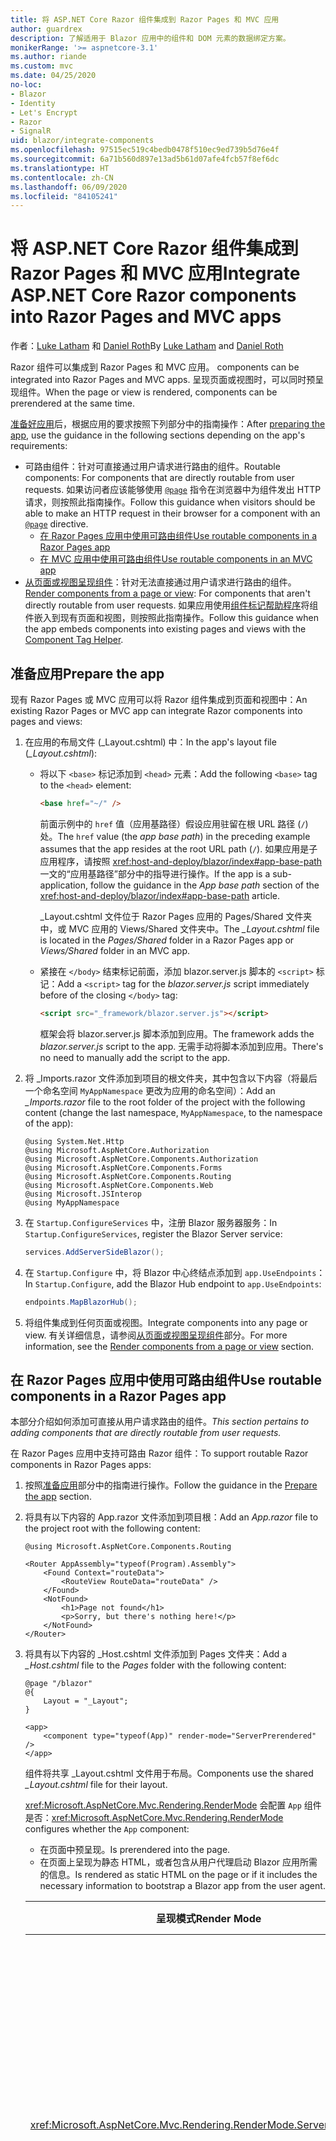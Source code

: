 ```yaml
---
title: 将 ASP.NET Core Razor 组件集成到 Razor Pages 和 MVC 应用
author: guardrex
description: 了解适用于 Blazor 应用中的组件和 DOM 元素的数据绑定方案。
monikerRange: '>= aspnetcore-3.1'
ms.author: riande
ms.custom: mvc
ms.date: 04/25/2020
no-loc:
- Blazor
- Identity
- Let's Encrypt
- Razor
- SignalR
uid: blazor/integrate-components
ms.openlocfilehash: 97515ec519c4bedb0478f510ec9ed739b5d76e4f
ms.sourcegitcommit: 6a71b560d897e13ad5b61d07afe4fcb57f8ef6dc
ms.translationtype: HT
ms.contentlocale: zh-CN
ms.lasthandoff: 06/09/2020
ms.locfileid: "84105241"
---
```

# <a name="integrate-aspnet-core-razor-components-into-razor-pages-and-mvc-apps"></a><span data-ttu-id="bb279-103">将 ASP.NET Core Razor 组件集成到 Razor Pages 和 MVC 应用</span><span class="sxs-lookup"><span data-stu-id="bb279-103">Integrate ASP.NET Core Razor components into Razor Pages and MVC apps</span></span>

<span data-ttu-id="bb279-104">作者：[Luke Latham](https://github.com/guardrex) 和 [Daniel Roth](https://github.com/danroth27)</span><span class="sxs-lookup"><span data-stu-id="bb279-104">By [Luke Latham](https://github.com/guardrex) and [Daniel Roth](https://github.com/danroth27)</span></span>

Razor<span data-ttu-id="bb279-105"> 组件可以集成到 Razor Pages 和 MVC 应用。</span><span class="sxs-lookup"><span data-stu-id="bb279-105"> components can be integrated into Razor Pages and MVC apps.</span></span> <span data-ttu-id="bb279-106">呈现页面或视图时，可以同时预呈现组件。</span><span class="sxs-lookup"><span data-stu-id="bb279-106">When the page or view is rendered, components can be prerendered at the same time.</span></span>

<span data-ttu-id="bb279-107">[准备好应用](#prepare-the-app)后，根据应用的要求按照下列部分中的指南操作：</span><span class="sxs-lookup"><span data-stu-id="bb279-107">After [preparing the app](#prepare-the-app), use the guidance in the following sections depending on the app's requirements:</span></span>

* <span data-ttu-id="bb279-108">可路由组件：针对可直接通过用户请求进行路由的组件。</span><span class="sxs-lookup"><span data-stu-id="bb279-108">Routable components: For components that are directly routable from user requests.</span></span> <span data-ttu-id="bb279-109">如果访问者应该能够使用 [`@page`](xref:mvc/views/razor#page) 指令在浏览器中为组件发出 HTTP 请求，则按照此指南操作。</span><span class="sxs-lookup"><span data-stu-id="bb279-109">Follow this guidance when visitors should be able to make an HTTP request in their browser for a component with an [`@page`](xref:mvc/views/razor#page) directive.</span></span>
  * <span data-ttu-id="bb279-110">[在 Razor Pages 应用中使用可路由组件](#use-routable-components-in-a-razor-pages-app)</span><span class="sxs-lookup"><span data-stu-id="bb279-110">[Use routable components in a Razor Pages app](#use-routable-components-in-a-razor-pages-app)</span></span>
  * [<span data-ttu-id="bb279-111">在 MVC 应用中使用可路由组件</span><span class="sxs-lookup"><span data-stu-id="bb279-111">Use routable components in an MVC app</span></span>](#use-routable-components-in-an-mvc-app)
* <span data-ttu-id="bb279-112">[从页面或视图呈现组件](#render-components-from-a-page-or-view)：针对无法直接通过用户请求进行路由的组件。</span><span class="sxs-lookup"><span data-stu-id="bb279-112">[Render components from a page or view](#render-components-from-a-page-or-view): For components that aren't directly routable from user requests.</span></span> <span data-ttu-id="bb279-113">如果应用使用[组件标记帮助程序](xref:mvc/views/tag-helpers/builtin-th/component-tag-helper)将组件嵌入到现有页面和视图，则按照此指南操作。</span><span class="sxs-lookup"><span data-stu-id="bb279-113">Follow this guidance when the app embeds components into existing pages and views with the [Component Tag Helper](xref:mvc/views/tag-helpers/builtin-th/component-tag-helper).</span></span>

## <a name="prepare-the-app"></a><span data-ttu-id="bb279-114">准备应用</span><span class="sxs-lookup"><span data-stu-id="bb279-114">Prepare the app</span></span>

<span data-ttu-id="bb279-115">现有 Razor Pages 或 MVC 应用可以将 Razor 组件集成到页面和视图中：</span><span class="sxs-lookup"><span data-stu-id="bb279-115">An existing Razor Pages or MVC app can integrate Razor components into pages and views:</span></span>

1. <span data-ttu-id="bb279-116">在应用的布局文件 (_Layout.cshtml) 中：</span><span class="sxs-lookup"><span data-stu-id="bb279-116">In the app's layout file (*_Layout.cshtml*):</span></span>

   * <span data-ttu-id="bb279-117">将以下 `<base>` 标记添加到 `<head>` 元素：</span><span class="sxs-lookup"><span data-stu-id="bb279-117">Add the following `<base>` tag to the `<head>` element:</span></span>

     ```html
     <base href="~/" />
     ```

     <span data-ttu-id="bb279-118">前面示例中的 `href` 值（应用基路径）假设应用驻留在根 URL 路径 (`/`) 处。</span><span class="sxs-lookup"><span data-stu-id="bb279-118">The `href` value (the *app base path*) in the preceding example assumes that the app resides at the root URL path (`/`).</span></span> <span data-ttu-id="bb279-119">如果应用是子应用程序，请按照 <xref:host-and-deploy/blazor/index#app-base-path> 一文的“应用基路径”部分中的指导进行操作。</span><span class="sxs-lookup"><span data-stu-id="bb279-119">If the app is a sub-application, follow the guidance in the *App base path* section of the <xref:host-and-deploy/blazor/index#app-base-path> article.</span></span>

     <span data-ttu-id="bb279-120">_Layout.cshtml 文件位于 Razor Pages 应用的 Pages/Shared 文件夹中，或 MVC 应用的 Views/Shared 文件夹中。</span><span class="sxs-lookup"><span data-stu-id="bb279-120">The *_Layout.cshtml* file is located in the *Pages/Shared* folder in a Razor Pages app or *Views/Shared* folder in an MVC app.</span></span>

   * <span data-ttu-id="bb279-121">紧接在 `</body>` 结束标记前面，添加 blazor.server.js 脚本的 `<script>` 标记：</span><span class="sxs-lookup"><span data-stu-id="bb279-121">Add a `<script>` tag for the *blazor.server.js* script immediately before of the closing `</body>` tag:</span></span>

     ```html
     <script src="_framework/blazor.server.js"></script>
     ```

     <span data-ttu-id="bb279-122">框架会将 blazor.server.js 脚本添加到应用。</span><span class="sxs-lookup"><span data-stu-id="bb279-122">The framework adds the *blazor.server.js* script to the app.</span></span> <span data-ttu-id="bb279-123">无需手动将脚本添加到应用。</span><span class="sxs-lookup"><span data-stu-id="bb279-123">There's no need to manually add the script to the app.</span></span>

1. <span data-ttu-id="bb279-124">将 _Imports.razor 文件添加到项目的根文件夹，其中包含以下内容（将最后一个命名空间 `MyAppNamespace` 更改为应用的命名空间）：</span><span class="sxs-lookup"><span data-stu-id="bb279-124">Add an *_Imports.razor* file to the root folder of the project with the following content (change the last namespace, `MyAppNamespace`, to the namespace of the app):</span></span>

   ```razor
   @using System.Net.Http
   @using Microsoft.AspNetCore.Authorization
   @using Microsoft.AspNetCore.Components.Authorization
   @using Microsoft.AspNetCore.Components.Forms
   @using Microsoft.AspNetCore.Components.Routing
   @using Microsoft.AspNetCore.Components.Web
   @using Microsoft.JSInterop
   @using MyAppNamespace
   ```

1. <span data-ttu-id="bb279-125">在 `Startup.ConfigureServices` 中，注册 Blazor 服务器服务：</span><span class="sxs-lookup"><span data-stu-id="bb279-125">In `Startup.ConfigureServices`, register the Blazor Server service:</span></span>

   ```csharp
   services.AddServerSideBlazor();
   ```

1. <span data-ttu-id="bb279-126">在 `Startup.Configure` 中，将 Blazor 中心终结点添加到 `app.UseEndpoints`：</span><span class="sxs-lookup"><span data-stu-id="bb279-126">In `Startup.Configure`, add the Blazor Hub endpoint to `app.UseEndpoints`:</span></span>

   ```csharp
   endpoints.MapBlazorHub();
   ```

1. <span data-ttu-id="bb279-127">将组件集成到任何页面或视图。</span><span class="sxs-lookup"><span data-stu-id="bb279-127">Integrate components into any page or view.</span></span> <span data-ttu-id="bb279-128">有关详细信息，请参阅[从页面或视图呈现组件](#render-components-from-a-page-or-view)部分。</span><span class="sxs-lookup"><span data-stu-id="bb279-128">For more information, see the [Render components from a page or view](#render-components-from-a-page-or-view) section.</span></span>

## <a name="use-routable-components-in-a-razor-pages-app"></a><span data-ttu-id="bb279-129">在 Razor Pages 应用中使用可路由组件</span><span class="sxs-lookup"><span data-stu-id="bb279-129">Use routable components in a Razor Pages app</span></span>

<span data-ttu-id="bb279-130">本部分介绍如何添加可直接从用户请求路由的组件。</span><span class="sxs-lookup"><span data-stu-id="bb279-130">*This section pertains to adding components that are directly routable from user requests.*</span></span>

<span data-ttu-id="bb279-131">在 Razor Pages 应用中支持可路由 Razor 组件：</span><span class="sxs-lookup"><span data-stu-id="bb279-131">To support routable Razor components in Razor Pages apps:</span></span>

1. <span data-ttu-id="bb279-132">按照[准备应用](#prepare-the-app)部分中的指南进行操作。</span><span class="sxs-lookup"><span data-stu-id="bb279-132">Follow the guidance in the [Prepare the app](#prepare-the-app) section.</span></span>

1. <span data-ttu-id="bb279-133">将具有以下内容的 App.razor 文件添加到项目根：</span><span class="sxs-lookup"><span data-stu-id="bb279-133">Add an *App.razor* file to the project root with the following content:</span></span>

   ```razor
   @using Microsoft.AspNetCore.Components.Routing

   <Router AppAssembly="typeof(Program).Assembly">
       <Found Context="routeData">
           <RouteView RouteData="routeData" />
       </Found>
       <NotFound>
           <h1>Page not found</h1>
           <p>Sorry, but there's nothing here!</p>
       </NotFound>
   </Router>
   ```

1. <span data-ttu-id="bb279-134">将具有以下内容的 _Host.cshtml 文件添加到 Pages 文件夹：</span><span class="sxs-lookup"><span data-stu-id="bb279-134">Add a *_Host.cshtml* file to the *Pages* folder with the following content:</span></span>

   ```cshtml
   @page "/blazor"
   @{
       Layout = "_Layout";
   }

   <app>
       <component type="typeof(App)" render-mode="ServerPrerendered" />
   </app>
   ```

   <span data-ttu-id="bb279-135">组件将共享 _Layout.cshtml 文件用于布局。</span><span class="sxs-lookup"><span data-stu-id="bb279-135">Components use the shared *_Layout.cshtml* file for their layout.</span></span>

   <span data-ttu-id="bb279-136"><xref:Microsoft.AspNetCore.Mvc.Rendering.RenderMode> 会配置 `App` 组件是否：</span><span class="sxs-lookup"><span data-stu-id="bb279-136"><xref:Microsoft.AspNetCore.Mvc.Rendering.RenderMode> configures whether the `App` component:</span></span>

   * <span data-ttu-id="bb279-137">在页面中预呈现。</span><span class="sxs-lookup"><span data-stu-id="bb279-137">Is prerendered into the page.</span></span>
   * <span data-ttu-id="bb279-138">在页面上呈现为静态 HTML，或者包含从用户代理启动 Blazor 应用所需的信息。</span><span class="sxs-lookup"><span data-stu-id="bb279-138">Is rendered as static HTML on the page or if it includes the necessary information to bootstrap a Blazor app from the user agent.</span></span>

   | <span data-ttu-id="bb279-139">呈现模式</span><span class="sxs-lookup"><span data-stu-id="bb279-139">Render Mode</span></span> | <span data-ttu-id="bb279-140">描述</span><span class="sxs-lookup"><span data-stu-id="bb279-140">Description</span></span> |
   | ----------- | ----------- |
   | <xref:Microsoft.AspNetCore.Mvc.Rendering.RenderMode.ServerPrerendered> | <span data-ttu-id="bb279-141">在静态 HTML 中呈现 `App` 组件，并包含 Blazor Server 应用的标记。</span><span class="sxs-lookup"><span data-stu-id="bb279-141">Renders the `App` component into static HTML and includes a marker for a Blazor Server app.</span></span> <span data-ttu-id="bb279-142">用户代理启动时，此标记用于启动 Blazor 应用。</span><span class="sxs-lookup"><span data-stu-id="bb279-142">When the user-agent starts, this marker is used to bootstrap a Blazor app.</span></span> |
   | <xref:Microsoft.AspNetCore.Mvc.Rendering.RenderMode.Server> | <span data-ttu-id="bb279-143">呈现 Blazor 服务器应用的标记。</span><span class="sxs-lookup"><span data-stu-id="bb279-143">Renders a marker for a Blazor Server app.</span></span> <span data-ttu-id="bb279-144">不包括 `App` 组件的输出。</span><span class="sxs-lookup"><span data-stu-id="bb279-144">Output from the `App` component isn't included.</span></span> <span data-ttu-id="bb279-145">用户代理启动时，此标记用于启动 Blazor 应用。</span><span class="sxs-lookup"><span data-stu-id="bb279-145">When the user-agent starts, this marker is used to bootstrap a Blazor app.</span></span> |
   | <xref:Microsoft.AspNetCore.Mvc.Rendering.RenderMode.Static> | <span data-ttu-id="bb279-146">在静态 HTML 中呈现 `App` 组件。</span><span class="sxs-lookup"><span data-stu-id="bb279-146">Renders the `App` component into static HTML.</span></span> |

   <span data-ttu-id="bb279-147">要详细了解组件标记帮助程序，请查看 <xref:mvc/views/tag-helpers/builtin-th/component-tag-helper>。</span><span class="sxs-lookup"><span data-stu-id="bb279-147">For more information on the Component Tag Helper, see <xref:mvc/views/tag-helpers/builtin-th/component-tag-helper>.</span></span>

1. <span data-ttu-id="bb279-148">在 `Startup.Configure` 中，将 _Host.cshtml 的低优先级路由添加到终结点配置：</span><span class="sxs-lookup"><span data-stu-id="bb279-148">Add a low-priority route for the *_Host.cshtml* page to endpoint configuration in `Startup.Configure`:</span></span>

   ```csharp
   app.UseEndpoints(endpoints =>
   {
       ...

       endpoints.MapFallbackToPage("/_Host");
   });
   ```

1. <span data-ttu-id="bb279-149">将可路由组件添加到应用。</span><span class="sxs-lookup"><span data-stu-id="bb279-149">Add routable components to the app.</span></span> <span data-ttu-id="bb279-150">例如：</span><span class="sxs-lookup"><span data-stu-id="bb279-150">For example:</span></span>

   ```razor
   @page "/counter"

   <h1>Counter</h1>

   ...
   ```

<span data-ttu-id="bb279-151">有关命名空间的详细信息，请参阅[组件命名空间](#component-namespaces)部分。</span><span class="sxs-lookup"><span data-stu-id="bb279-151">For more information on namespaces, see the [Component namespaces](#component-namespaces) section.</span></span>

## <a name="use-routable-components-in-an-mvc-app"></a><span data-ttu-id="bb279-152">在 MVC 应用中使用可路由组件</span><span class="sxs-lookup"><span data-stu-id="bb279-152">Use routable components in an MVC app</span></span>

<span data-ttu-id="bb279-153">本部分介绍如何添加可直接从用户请求路由的组件。</span><span class="sxs-lookup"><span data-stu-id="bb279-153">*This section pertains to adding components that are directly routable from user requests.*</span></span>

<span data-ttu-id="bb279-154">在 MVC 应用中支持可路由 Razor 组件：</span><span class="sxs-lookup"><span data-stu-id="bb279-154">To support routable Razor components in MVC apps:</span></span>

1. <span data-ttu-id="bb279-155">按照[准备应用](#prepare-the-app)部分中的指南进行操作。</span><span class="sxs-lookup"><span data-stu-id="bb279-155">Follow the guidance in the [Prepare the app](#prepare-the-app) section.</span></span>

1. <span data-ttu-id="bb279-156">将具有以下内容的 App.razor 文件添加到项目根：</span><span class="sxs-lookup"><span data-stu-id="bb279-156">Add an *App.razor* file to the root of the project with the following content:</span></span>

   ```razor
   @using Microsoft.AspNetCore.Components.Routing

   <Router AppAssembly="typeof(Program).Assembly">
       <Found Context="routeData">
           <RouteView RouteData="routeData" />
       </Found>
       <NotFound>
           <h1>Page not found</h1>
           <p>Sorry, but there's nothing here!</p>
       </NotFound>
   </Router>
   ```

1. <span data-ttu-id="bb279-157">将具有以下内容的 _Host.cshtml 文件添加到 Views/Home 文件夹：</span><span class="sxs-lookup"><span data-stu-id="bb279-157">Add a *_Host.cshtml* file to the *Views/Home* folder with the following content:</span></span>

   ```cshtml
   @{
       Layout = "_Layout";
   }

   <app>
       <component type="typeof(App)" render-mode="ServerPrerendered" />
   </app>
   ```

   <span data-ttu-id="bb279-158">组件将共享 _Layout.cshtml 文件用于布局。</span><span class="sxs-lookup"><span data-stu-id="bb279-158">Components use the shared *_Layout.cshtml* file for their layout.</span></span>
   
   <span data-ttu-id="bb279-159"><xref:Microsoft.AspNetCore.Mvc.Rendering.RenderMode> 会配置 `App` 组件是否：</span><span class="sxs-lookup"><span data-stu-id="bb279-159"><xref:Microsoft.AspNetCore.Mvc.Rendering.RenderMode> configures whether the `App` component:</span></span>

   * <span data-ttu-id="bb279-160">在页面中预呈现。</span><span class="sxs-lookup"><span data-stu-id="bb279-160">Is prerendered into the page.</span></span>
   * <span data-ttu-id="bb279-161">在页面上呈现为静态 HTML，或者包含从用户代理启动 Blazor 应用所需的信息。</span><span class="sxs-lookup"><span data-stu-id="bb279-161">Is rendered as static HTML on the page or if it includes the necessary information to bootstrap a Blazor app from the user agent.</span></span>

   | <span data-ttu-id="bb279-162">呈现模式</span><span class="sxs-lookup"><span data-stu-id="bb279-162">Render Mode</span></span> | <span data-ttu-id="bb279-163">描述</span><span class="sxs-lookup"><span data-stu-id="bb279-163">Description</span></span> |
   | ----------- | ----------- |
   | <xref:Microsoft.AspNetCore.Mvc.Rendering.RenderMode.ServerPrerendered> | <span data-ttu-id="bb279-164">在静态 HTML 中呈现 `App` 组件，并包含 Blazor Server 应用的标记。</span><span class="sxs-lookup"><span data-stu-id="bb279-164">Renders the `App` component into static HTML and includes a marker for a Blazor Server app.</span></span> <span data-ttu-id="bb279-165">用户代理启动时，此标记用于启动 Blazor 应用。</span><span class="sxs-lookup"><span data-stu-id="bb279-165">When the user-agent starts, this marker is used to bootstrap a Blazor app.</span></span> |
   | <xref:Microsoft.AspNetCore.Mvc.Rendering.RenderMode.Server> | <span data-ttu-id="bb279-166">呈现 Blazor 服务器应用的标记。</span><span class="sxs-lookup"><span data-stu-id="bb279-166">Renders a marker for a Blazor Server app.</span></span> <span data-ttu-id="bb279-167">不包括 `App` 组件的输出。</span><span class="sxs-lookup"><span data-stu-id="bb279-167">Output from the `App` component isn't included.</span></span> <span data-ttu-id="bb279-168">用户代理启动时，此标记用于启动 Blazor 应用。</span><span class="sxs-lookup"><span data-stu-id="bb279-168">When the user-agent starts, this marker is used to bootstrap a Blazor app.</span></span> |
   | <xref:Microsoft.AspNetCore.Mvc.Rendering.RenderMode.Static> | <span data-ttu-id="bb279-169">在静态 HTML 中呈现 `App` 组件。</span><span class="sxs-lookup"><span data-stu-id="bb279-169">Renders the `App` component into static HTML.</span></span> |

   <span data-ttu-id="bb279-170">要详细了解组件标记帮助程序，请查看 <xref:mvc/views/tag-helpers/builtin-th/component-tag-helper>。</span><span class="sxs-lookup"><span data-stu-id="bb279-170">For more information on the Component Tag Helper, see <xref:mvc/views/tag-helpers/builtin-th/component-tag-helper>.</span></span>

1. <span data-ttu-id="bb279-171">向主控制器添加操作：</span><span class="sxs-lookup"><span data-stu-id="bb279-171">Add an action to the Home controller:</span></span>

   ```csharp
   public IActionResult Blazor()
   {
      return View("_Host");
   }
   ```

1. <span data-ttu-id="bb279-172">在 `Startup.Configure` 中，将返回 _Host.cshtml 视图的控制器操作的低优先级路由添加到终结点配置：</span><span class="sxs-lookup"><span data-stu-id="bb279-172">Add a low-priority route for the controller action that returns the *_Host.cshtml* view to the endpoint configuration in `Startup.Configure`:</span></span>

   ```csharp
   app.UseEndpoints(endpoints =>
   {
       ...

       endpoints.MapFallbackToController("Blazor", "Home");
   });
   ```

1. <span data-ttu-id="bb279-173">创建 Pages 文件夹并将可路由组件添加到应用。</span><span class="sxs-lookup"><span data-stu-id="bb279-173">Create a *Pages* folder and add routable components to the app.</span></span> <span data-ttu-id="bb279-174">例如：</span><span class="sxs-lookup"><span data-stu-id="bb279-174">For example:</span></span>

   ```razor
   @page "/counter"

   <h1>Counter</h1>

   ...
   ```

<span data-ttu-id="bb279-175">有关命名空间的详细信息，请参阅[组件命名空间](#component-namespaces)部分。</span><span class="sxs-lookup"><span data-stu-id="bb279-175">For more information on namespaces, see the [Component namespaces](#component-namespaces) section.</span></span>

## <a name="render-components-from-a-page-or-view"></a><span data-ttu-id="bb279-176">从页面或视图呈现组件</span><span class="sxs-lookup"><span data-stu-id="bb279-176">Render components from a page or view</span></span>

<span data-ttu-id="bb279-177">本部分介绍如何在无法从用户请求直接路由组件的情况下，将组件添加到页面或视图。</span><span class="sxs-lookup"><span data-stu-id="bb279-177">*This section pertains to adding components to pages or views, where the components aren't directly routable from user requests.*</span></span>

<span data-ttu-id="bb279-178">若要从页面或视图呈现组件，请使用[组件标记帮助程序](xref:mvc/views/tag-helpers/builtin-th/component-tag-helper)。</span><span class="sxs-lookup"><span data-stu-id="bb279-178">To render a component from a page or view, use the [Component Tag Helper](xref:mvc/views/tag-helpers/builtin-th/component-tag-helper).</span></span>

### <a name="render-stateful-interactive-components"></a><span data-ttu-id="bb279-179">呈现有状态交互式组件</span><span class="sxs-lookup"><span data-stu-id="bb279-179">Render stateful interactive components</span></span>

<span data-ttu-id="bb279-180">可以将有状态的交互式组件添加到 Razor 页面或视图。</span><span class="sxs-lookup"><span data-stu-id="bb279-180">Stateful interactive components can be added to a Razor page or view.</span></span>

<span data-ttu-id="bb279-181">呈现页面或视图时：</span><span class="sxs-lookup"><span data-stu-id="bb279-181">When the page or view renders:</span></span>

* <span data-ttu-id="bb279-182">该组件通过页面或视图预呈现。</span><span class="sxs-lookup"><span data-stu-id="bb279-182">The component is prerendered with the page or view.</span></span>
* <span data-ttu-id="bb279-183">用于预呈现的初始组件状态丢失。</span><span class="sxs-lookup"><span data-stu-id="bb279-183">The initial component state used for prerendering is lost.</span></span>
* <span data-ttu-id="bb279-184">建立 SignalR 连接时，将创建新的组件状态。</span><span class="sxs-lookup"><span data-stu-id="bb279-184">New component state is created when the SignalR connection is established.</span></span>

<span data-ttu-id="bb279-185">以下 Razor 页面将呈现 `Counter` 组件：</span><span class="sxs-lookup"><span data-stu-id="bb279-185">The following Razor page renders a `Counter` component:</span></span>

```cshtml
<h1>My Razor Page</h1>

<component type="typeof(Counter)" render-mode="ServerPrerendered" 
    param-InitialValue="InitialValue" />

@functions {
    [BindProperty(SupportsGet=true)]
    public int InitialValue { get; set; }
}
```

<span data-ttu-id="bb279-186">有关详细信息，请参阅 <xref:mvc/views/tag-helpers/builtin-th/component-tag-helper>。</span><span class="sxs-lookup"><span data-stu-id="bb279-186">For more information, see <xref:mvc/views/tag-helpers/builtin-th/component-tag-helper>.</span></span>

### <a name="render-noninteractive-components"></a><span data-ttu-id="bb279-187">呈现非交互式组件</span><span class="sxs-lookup"><span data-stu-id="bb279-187">Render noninteractive components</span></span>

<span data-ttu-id="bb279-188">在以下 Razor 页面中，使用以下格式通过指定的初始值静态呈现 `Counter` 组件。</span><span class="sxs-lookup"><span data-stu-id="bb279-188">In the following Razor page, the `Counter` component is statically rendered with an initial value that's specified using a form.</span></span> <span data-ttu-id="bb279-189">由于该组件是以静态方式呈现的，因此它不是交互式组件：</span><span class="sxs-lookup"><span data-stu-id="bb279-189">Since the component is statically rendered, the component isn't interactive:</span></span>

```cshtml
<h1>My Razor Page</h1>

<form>
    <input type="number" asp-for="InitialValue" />
    <button type="submit">Set initial value</button>
</form>

<component type="typeof(Counter)" render-mode="Static" 
    param-InitialValue="InitialValue" />

@functions {
    [BindProperty(SupportsGet=true)]
    public int InitialValue { get; set; }
}
```

<span data-ttu-id="bb279-190">有关详细信息，请参阅 <xref:mvc/views/tag-helpers/builtin-th/component-tag-helper>。</span><span class="sxs-lookup"><span data-stu-id="bb279-190">For more information, see <xref:mvc/views/tag-helpers/builtin-th/component-tag-helper>.</span></span>

## <a name="component-namespaces"></a><span data-ttu-id="bb279-191">组件命名空间</span><span class="sxs-lookup"><span data-stu-id="bb279-191">Component namespaces</span></span>

<span data-ttu-id="bb279-192">使用自定义文件夹保存应用的组件时，将表示文件夹的命名空间添加到页面/视图或 _ViewImports.cshtml 文件。</span><span class="sxs-lookup"><span data-stu-id="bb279-192">When using a custom folder to hold the app's components, add the namespace representing the folder to either the page/view or to the *_ViewImports.cshtml* file.</span></span> <span data-ttu-id="bb279-193">如下示例中：</span><span class="sxs-lookup"><span data-stu-id="bb279-193">In the following example:</span></span>

* <span data-ttu-id="bb279-194">将 `MyAppNamespace` 更改为应用的命名空间。</span><span class="sxs-lookup"><span data-stu-id="bb279-194">Change `MyAppNamespace` to the app's namespace.</span></span>
* <span data-ttu-id="bb279-195">如果不使用名为 Components 的文件夹来保存组件，请将 `Components` 更改为组件所在的文件夹。</span><span class="sxs-lookup"><span data-stu-id="bb279-195">If a folder named *Components* isn't used to hold the components, change `Components` to the folder where the components reside.</span></span>

```cshtml
@using MyAppNamespace.Components
```

<span data-ttu-id="bb279-196">_ViewImports.cshtml 文件位于 Razor Pages 应用的 Pages 文件夹中，或是 MVC 应用的 Views 文件夹中  。</span><span class="sxs-lookup"><span data-stu-id="bb279-196">The *_ViewImports.cshtml* file is located in the *Pages* folder of a Razor Pages app or the *Views* folder of an MVC app.</span></span>

<span data-ttu-id="bb279-197">有关详细信息，请参阅 <xref:blazor/components#import-components>。</span><span class="sxs-lookup"><span data-stu-id="bb279-197">For more information, see <xref:blazor/components#import-components>.</span></span>
